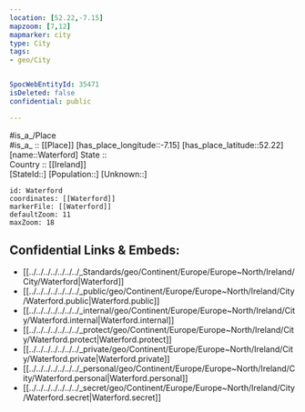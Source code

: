 ```yaml
---
location: [52.22,-7.15] 
mapzoom: [7,12] 
mapmarker: city 
type: City
tags:
- geo/City


SpocWebEntityId: 35471
isDeleted: false
confidential: public

---
```

#is_a_/Place  
#is_a_ :: [[Place]] 
[has_place_longitude::-7.15] 
[has_place_latitude::52.22] 
[name::Waterford] 
State ::  
Country :: [[Ireland]]  
[StateId::] 
[Population::] 
[Unknown::] 


```leaflet
id: Waterford
coordinates: [[Waterford]] 
markerFile: [[Waterford]] 
defaultZoom: 11 
maxZoom: 18
```


## Confidential Links & Embeds: 
- [[../../../../../../../_Standards/geo/Continent/Europe/Europe~North/Ireland/City/Waterford|Waterford]] 
- [[../../../../../../../_public/geo/Continent/Europe/Europe~North/Ireland/City/Waterford.public|Waterford.public]] 
- [[../../../../../../../_internal/geo/Continent/Europe/Europe~North/Ireland/City/Waterford.internal|Waterford.internal]] 
- [[../../../../../../../_protect/geo/Continent/Europe/Europe~North/Ireland/City/Waterford.protect|Waterford.protect]] 
- [[../../../../../../../_private/geo/Continent/Europe/Europe~North/Ireland/City/Waterford.private|Waterford.private]] 
- [[../../../../../../../_personal/geo/Continent/Europe/Europe~North/Ireland/City/Waterford.personal|Waterford.personal]] 
- [[../../../../../../../_secret/geo/Continent/Europe/Europe~North/Ireland/City/Waterford.secret|Waterford.secret]] 
